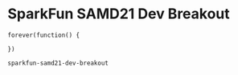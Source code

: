 # SparkFun SAMD21 Dev Breakout

```blocks
forever(function() {

})
```

```package
sparkfun-samd21-dev-breakout
```
